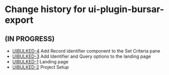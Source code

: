 # Change history for ui-plugin-bursar-export

## (IN PROGRESS)

* [UIBULKED-4](https://issues.folio.org/browse/UIBULKED-4) Add Record identifier component to the Set Criteria pane
* [UIBULKED-3](https://issues.folio.org/browse/UIBULKED-3) Add Identifier and Query options to the landing page
* [UIBULKED-1](https://issues.folio.org/browse/UIBULKED-1) Landing page
* [UIBULKED-2](https://issues.folio.org/browse/UIBULKED-2) Project Setup